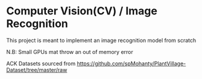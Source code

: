# Computer Vision(CV) / Image Recognition
This project is meant to implement an image recognition model from scratch


N.B: Small GPUs mat throw an out of memory error 

ACK
Datasets sourced from https://github.com/spMohanty/PlantVillage-Dataset/tree/master/raw
